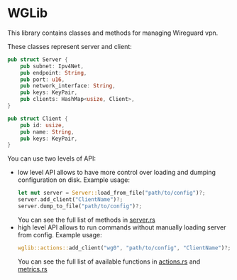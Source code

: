 # WGLib

This library contains classes and methods for managing Wireguard vpn.

These classes represent server and client:
```rust
pub struct Server {
    pub subnet: Ipv4Net,
    pub endpoint: String,
    pub port: u16,
    pub network_interface: String,
    pub keys: KeyPair,
    pub clients: HashMap<usize, Client>,
}

pub struct Client {
    pub id: usize,
    pub name: String,
    pub keys: KeyPair,
}
```

You can use two levels of API:
*   low level API allows to have more control over loading and dumping configuration on disk. Example usage:
    ```rust
    let mut server = Server::load_from_file("path/to/config")?;
    server.add_client("ClientName")?;
    server.dump_to_file("path/to/config")?;
    ```
    You can see the full list of methods in [server.rs](src/model/server.rs)
*   high level API allows to run commands without manually loading server from config. Example usage:
    ```rust
    wglib::actions::add_client("wg0", "path/to/config", "ClientName")?;
    ```
    You can see the full list of available functions in [actions.rs](src/actions.rs) and [metrics.rs](src/metrics.rs)
